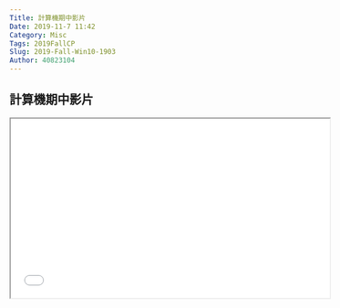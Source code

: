```yaml
---
Title: 計算機期中影片
Date: 2019-11-7 11:42
Category: Misc
Tags: 2019FallCP
Slug: 2019-Fall-Win10-1903
Author: 40823104
---
```

計算機期中影片
---
<iframe width="560" height="314" src="//www.youtube.com/embed/Qfl_g9wt534" allowfullscreen="allowfullscreen"></iframe>